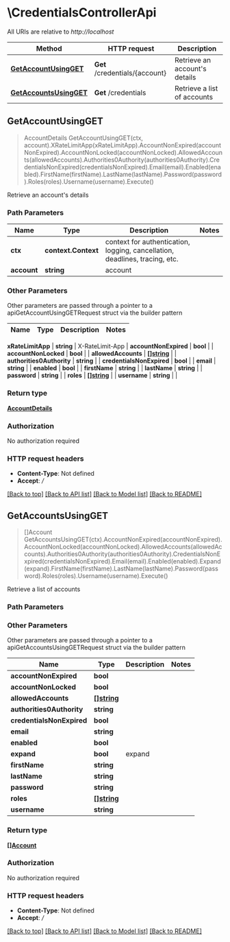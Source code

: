 # \CredentialsControllerApi

All URIs are relative to *http://localhost*

Method | HTTP request | Description
------------- | ------------- | -------------
[**GetAccountUsingGET**](CredentialsControllerApi.md#GetAccountUsingGET) | **Get** /credentials/{account} | Retrieve an account&#39;s details
[**GetAccountsUsingGET**](CredentialsControllerApi.md#GetAccountsUsingGET) | **Get** /credentials | Retrieve a list of accounts



## GetAccountUsingGET

> AccountDetails GetAccountUsingGET(ctx, account).XRateLimitApp(xRateLimitApp).AccountNonExpired(accountNonExpired).AccountNonLocked(accountNonLocked).AllowedAccounts(allowedAccounts).Authorities0Authority(authorities0Authority).CredentialsNonExpired(credentialsNonExpired).Email(email).Enabled(enabled).FirstName(firstName).LastName(lastName).Password(password).Roles(roles).Username(username).Execute()

Retrieve an account's details

### Path Parameters


Name | Type | Description  | Notes
------------- | ------------- | ------------- | -------------
**ctx** | **context.Context** | context for authentication, logging, cancellation, deadlines, tracing, etc.
**account** | **string** | account | 

### Other Parameters

Other parameters are passed through a pointer to a apiGetAccountUsingGETRequest struct via the builder pattern


Name | Type | Description  | Notes
------------- | ------------- | ------------- | -------------

 **xRateLimitApp** | **string** | X-RateLimit-App | 
 **accountNonExpired** | **bool** |  | 
 **accountNonLocked** | **bool** |  | 
 **allowedAccounts** | [**[]string**](string.md) |  | 
 **authorities0Authority** | **string** |  | 
 **credentialsNonExpired** | **bool** |  | 
 **email** | **string** |  | 
 **enabled** | **bool** |  | 
 **firstName** | **string** |  | 
 **lastName** | **string** |  | 
 **password** | **string** |  | 
 **roles** | [**[]string**](string.md) |  | 
 **username** | **string** |  | 

### Return type

[**AccountDetails**](AccountDetails.md)

### Authorization

No authorization required

### HTTP request headers

- **Content-Type**: Not defined
- **Accept**: */*

[[Back to top]](#) [[Back to API list]](../README.md#documentation-for-api-endpoints)
[[Back to Model list]](../README.md#documentation-for-models)
[[Back to README]](../README.md)


## GetAccountsUsingGET

> []Account GetAccountsUsingGET(ctx).AccountNonExpired(accountNonExpired).AccountNonLocked(accountNonLocked).AllowedAccounts(allowedAccounts).Authorities0Authority(authorities0Authority).CredentialsNonExpired(credentialsNonExpired).Email(email).Enabled(enabled).Expand(expand).FirstName(firstName).LastName(lastName).Password(password).Roles(roles).Username(username).Execute()

Retrieve a list of accounts

### Path Parameters



### Other Parameters

Other parameters are passed through a pointer to a apiGetAccountsUsingGETRequest struct via the builder pattern


Name | Type | Description  | Notes
------------- | ------------- | ------------- | -------------
 **accountNonExpired** | **bool** |  | 
 **accountNonLocked** | **bool** |  | 
 **allowedAccounts** | [**[]string**](string.md) |  | 
 **authorities0Authority** | **string** |  | 
 **credentialsNonExpired** | **bool** |  | 
 **email** | **string** |  | 
 **enabled** | **bool** |  | 
 **expand** | **bool** | expand | 
 **firstName** | **string** |  | 
 **lastName** | **string** |  | 
 **password** | **string** |  | 
 **roles** | [**[]string**](string.md) |  | 
 **username** | **string** |  | 

### Return type

[**[]Account**](Account.md)

### Authorization

No authorization required

### HTTP request headers

- **Content-Type**: Not defined
- **Accept**: */*

[[Back to top]](#) [[Back to API list]](../README.md#documentation-for-api-endpoints)
[[Back to Model list]](../README.md#documentation-for-models)
[[Back to README]](../README.md)

